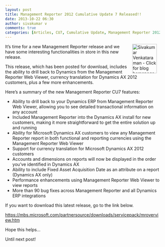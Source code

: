```yaml
---
layout: post
title: Management Reporter 2012 Cumulative Update 7 Released!!
date: 2013-10-22 06:30
author: sivakumar v
comments: true
categories: [Articles, CU7, Cumulative Update, Management Reporter 2012, Sivakumar Venkataraman, Uncategorized, Update]
---
```

<p style="text-align: left;"><a title="Sivakumar Venkataraman - Click for blog homepage"><img src="https://microsofttpd.github.io/assets/0871.sivav.jpg" alt="Sivakumar Venkataraman - Click for blog homepage" width="80" height="95" align="right" border="0" hspace="10" /></a>It&rsquo;s time for a new Management Reporter release and we have some interesting functionalities in store in this new release.</p>
<p>This release, which has been posted for download, includes the ability to drill back to Dynamics from the Management Reporter Web Viewer, currency translation for Dynamics AX 2012 customers, plus a few more enhancements.</p>
<p>Here&rsquo;s a summary of the new Management Reporter CU7 features:</p>
<ul>
<li>Ability to drill back to your Dynamics ERP from Management Reporter Web Viewer, allowing you to see detailed transactional information on any account</li>
<li>Included Management Reporter into the Dynamics AX install for new customers, making it more straightforward to get the entire solution up and running</li>
<li>Ability for Microsoft Dynamics AX customers to view any Management Reporter report in both functional and reporting currencies using the Management Reporter Web Viewer</li>
<li>Support for currency translation for Microsoft Dynamics AX 2012 customers</li>
<li>Accounts and dimensions on reports will now be displayed in the order you&rsquo;ve identified in Dynamics AX</li>
<li>Ability to include Fixed Asset Acquisition Date as an attribute on a report (Dynamics AX only)</li>
<li>Performance enhancements using Management Reporter Web Viewer to view reports</li>
<li>More than 90 bug fixes across Management Reporter and all Dynamics ERP integrations</li>
</ul>
<p>If you want to download this latest release, go to the link below.</p>
<p><a title="https://mbs.microsoft.com/partnersource/downloads/servicepack/mroverview.htm" href="https://mbs.microsoft.com/partnersource/downloads/servicepack/mroverview.htm">https://mbs.microsoft.com/partnersource/downloads/servicepack/mroverview.htm</a></p>
<p>Hope this helps&hellip;</p>
<p>Until next post!</p>
